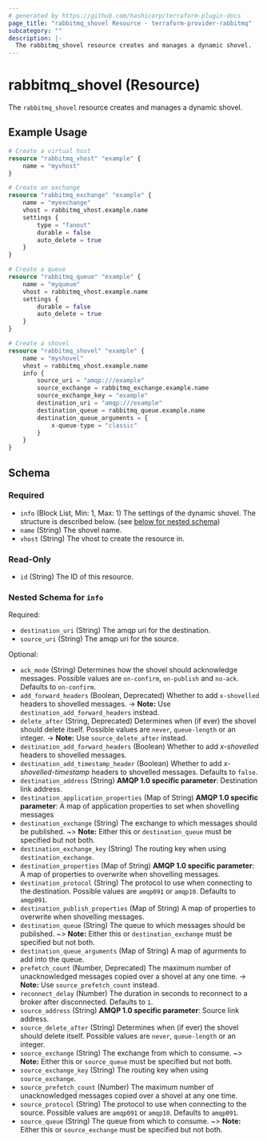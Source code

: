 ```yaml
---
# generated by https://github.com/hashicorp/terraform-plugin-docs
page_title: "rabbitmq_shovel Resource - terraform-provider-rabbitmq"
subcategory: ""
description: |-
  The rabbitmq_shovel resource creates and manages a dynamic shovel.
---
```


# rabbitmq_shovel (Resource)

The `rabbitmq_shovel` resource creates and manages a dynamic shovel.

## Example Usage

```terraform
# Create a virtual host
resource "rabbitmq_vhost" "example" {
    name = "myvhost"
}

# Create an exchange
resource "rabbitmq_exchange" "example" {
    name = "myexchange"
    vhost = rabbitmq_vhost.example.name
    settings {
        type = "fanout"
        durable = false
        auto_delete = true
    }
}

# Create a queue
resource "rabbitmq_queue" "example" {
	name = "myqueue"
	vhost = rabbitmq_vhost.example.name
	settings {
		durable = false
		auto_delete = true
	}
}

# Create a shovel
resource "rabbitmq_shovel" "example" {
	name = "myshovel"
	vhost = rabbitmq_vhost.example.name
	info {
		source_uri = "amqp:///example"
		source_exchange = rabbitmq_exchange.example.name
		source_exchange_key = "example"
		destination_uri = "amqp:///example"
		destination_queue = rabbitmq_queue.example.name
		destination_queue_arguments = {
			x-queue-type = "classic"
		}
	}
}
```

<!-- schema generated by tfplugindocs -->
## Schema

### Required

- `info` (Block List, Min: 1, Max: 1) The settings of the dynamic shovel. The structure is described below. (see [below for nested schema](#nestedblock--info))
- `name` (String) The shovel name.
- `vhost` (String) The vhost to create the resource in.

### Read-Only

- `id` (String) The ID of this resource.

<a id="nestedblock--info"></a>
### Nested Schema for `info`

Required:

- `destination_uri` (String) The amqp uri for the destination.
- `source_uri` (String) The amqp uri for the source.

Optional:

- `ack_mode` (String) Determines how the shovel should acknowledge messages. Possible values are `on-confirm`, `on-publish` and `no-ack`. Defaults to `on-confirm`.
- `add_forward_headers` (Boolean, Deprecated) Whether to add `x-shovelled` headers to shovelled messages.
-> **Note:** Use `destination_add_forward_headers` instead.
- `delete_after` (String, Deprecated) Determines when (if ever) the shovel should delete itself. Possible values are `never`, `queue-length` or an integer.
-> **Note:** Use `source_delete_after` instead.
- `destination_add_forward_headers` (Boolean) Whether to add _x-shovelled_ headers to shovelled messages.
- `destination_add_timestamp_header` (Boolean) Whether to add _x-shovelled-timestamp_ headers to shovelled messages. Defaults to `false`.
- `destination_address` (String) **AMQP 1.0 specific parameter**: Destination link address.
- `destination_application_properties` (Map of String) **AMQP 1.0 specific parameter**: A map of application properties to set when shovelling messages
- `destination_exchange` (String) The exchange to which messages should be published.
~> **Note:** Either this or `destination_queue` must be specified but not both.
- `destination_exchange_key` (String) The routing key when using `destination_exchange`.
- `destination_properties` (Map of String) **AMQP 1.0 specific parameter**: A map of properties to overwrite when shovelling messages.
- `destination_protocol` (String) The protocol to use when connecting to the destination. Possible values are `amqp091` or `amqp10`. Defaults to `amqp091`.
- `destination_publish_properties` (Map of String) A map of properties to overwrite when shovelling messages.
- `destination_queue` (String) The queue to which messages should be published.
~> **Note:** Either this or `destination_exchange` must be specified but not both.
- `destination_queue_arguments` (Map of String) A map of agurments to add into the queue.
- `prefetch_count` (Number, Deprecated) The maximum number of unacknowledged messages copied over a shovel at any one time.
-> **Note:** Use `source_prefetch_count` instead.
- `reconnect_delay` (Number) The duration in seconds to reconnect to a broker after disconnected. Defaults to `1`.
- `source_address` (String) **AMQP 1.0 specific parameter**: Source link address.
- `source_delete_after` (String) Determines when (if ever) the shovel should delete itself. Possible values are `never`, `queue-length` or an integer.
- `source_exchange` (String) The exchange from which to consume.
~> **Note:** Either this or `source_queue` must be specified but not both.
- `source_exchange_key` (String) The routing key when using `source_exchange`.
- `source_prefetch_count` (Number) The maximum number of unacknowledged messages copied over a shovel at any one time.
- `source_protocol` (String) The protocol to use when connecting to the source. Possible values are `amqp091` or `amqp10`. Defaults to `amqp091`.
- `source_queue` (String) The queue from which to consume.
~> **Note:** Either this or `source_exchange` must be specified but not both.
